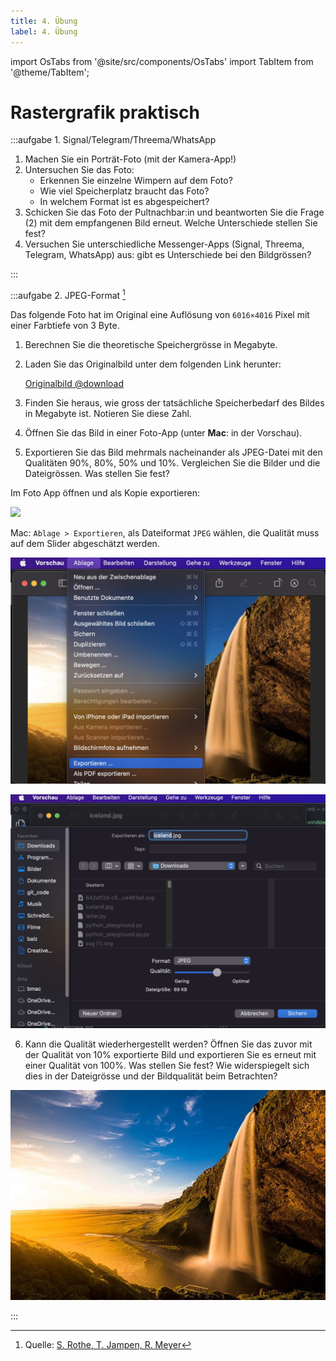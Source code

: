 ```yaml
---
title: 4. Übung
label: 4. Übung
---
```


import OsTabs from '@site/src/components/OsTabs'
import TabItem from '@theme/TabItem';


# Rastergrafik praktisch

:::aufgabe 1. Signal/Telegram/Threema/WhatsApp
1. Machen Sie ein Porträt-Foto (mit der Kamera-App!)
2. Untersuchen Sie das Foto:
   - Erkennen Sie einzelne Wimpern auf dem Foto?
   - Wie viel Speicherplatz braucht das Foto?
   - In welchem Format ist es abgespeichert?
3. Schicken Sie das Foto der Pultnachbar:in und beantworten Sie die Frage (2) mit dem empfangenen Bild erneut. Welche Unterschiede stellen Sie fest?
4. Versuchen Sie unterschiedliche Messenger-Apps (Signal, Threema, Telegram, WhatsApp) aus: gibt es Unterschiede bei den Bildgrössen?

<Answer type="text" webKey="952e52df-458b-493b-95fd-e4a636af4ae8" />
:::

:::aufgabe 2. JPEG-Format [^1]

Das folgende Foto hat im Original eine Auflösung von `6016×4016` Pixel mit einer Farbtiefe von 3 Byte.



1. Berechnen Sie die theoretische Speichergrösse in Megabyte.
2. Laden Sie das Originalbild unter dem folgenden Link herunter:

   [Originalbild @download](assets/iceland.jpg)

3. Finden Sie heraus, wie gross der tatsächliche Speicherbedarf des Bildes in Megabyte ist. Notieren Sie diese Zahl.
4. Öffnen Sie das Bild in einer Foto-App (unter **Mac**: in der Vorschau).
5. Exportieren Sie das Bild mehrmals nacheinander als JPEG-Datei mit den Qualitäten 90%, 80%, 50% und 10%. Vergleichen Sie die Bilder und die Dateigrössen. Was stellen Sie fest?


<OsTabs>
  <TabItem value="win">

Im Foto App öffnen und als Kopie exportieren:

![](images/04-uebung/jpeg-quality-windows.gif)
  </TabItem>
  <TabItem value="mac">

Mac: `Ablage > Exportieren`, als Dateiformat `JPEG` wählen, die Qualität muss auf dem Slider abgeschätzt werden.

![](images/04-uebung/jpeg-quality-1-osx.png)

![](images/04-uebung/jpeg-quality-2-osx.png)
  </TabItem>
</OsTabs>

6. Kann die Qualität wiederhergestellt werden? Öffnen Sie das zuvor mit der Qualität von 10% exportierte Bild und exportieren Sie es erneut mit einer Qualität von 100%. Was stellen Sie fest? Wie widerspiegelt sich dies in der Dateigrösse und der Bildqualität beim Betrachten?

![Island](images/04-uebung/iceland.jpg)

<Answer type="text" webKey="2e1c4773-da2e-42da-b506-f158fa968916" />
::: 

[^1]: Quelle: [S. Rothe, T. Jampen, R. Meyer](https://informatik.mygymer.ch/base/?b=code&p=922802)